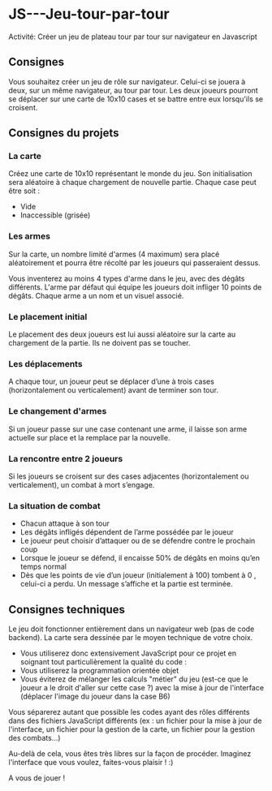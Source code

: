 # JS---Jeu-tour-par-tour
Activité: Créer un jeu de plateau tour par tour sur navigateur en Javascript

## Consignes
Vous souhaitez créer un jeu de rôle sur navigateur. Celui-ci se jouera à deux, sur un même navigateur, au tour par tour. Les deux joueurs pourront se déplacer sur une carte de 10x10 cases et se battre entre eux lorsqu'ils se croisent.

## Consignes du projets
### La carte
Créez une carte de 10x10 représentant le monde du jeu. Son initialisation sera aléatoire à chaque chargement de nouvelle partie. Chaque case peut être soit :
- Vide
- Inaccessible (grisée)

### Les armes
Sur la carte, un nombre limité d'armes (4 maximum) sera placé aléatoirement et pourra être récolté par les joueurs qui passeraient dessus.

Vous inventerez au moins 4 types d'arme dans le jeu, avec des dégâts différents. L'arme par défaut qui équipe les joueurs doit infliger 10 points de dégâts. Chaque arme a un nom et un visuel associé.

### Le placement initial
Le placement des deux joueurs est lui aussi aléatoire sur la carte au chargement de la partie. Ils ne doivent pas se toucher.

### Les déplacements
A chaque tour, un joueur peut se déplacer d’une à trois cases (horizontalement ou verticalement) avant de terminer son tour.

### Le changement d'armes
Si un joueur passe sur une case contenant une arme, il laisse son arme actuelle sur place et la remplace par la nouvelle.

### La rencontre entre 2 joueurs
Si les joueurs se croisent sur des cases adjacentes (horizontalement ou verticalement), un combat à mort s’engage.

### La situation de combat
- Chacun attaque à son tour
- Les dégâts infligés dépendent de l’arme possédée par le joueur
- Le joueur peut choisir d’attaquer ou de se défendre contre le prochain coup
- Lorsque le joueur se défend, il encaisse 50% de dégâts en moins qu’en temps normal
- Dès que les points de vie d’un joueur (initialement à 100) tombent à 0 , celui-ci a perdu. Un message s’affiche et la partie est terminée.

## Consignes techniques
Le jeu doit fonctionner entièrement dans un navigateur web (pas de code backend). La carte sera dessinée par le moyen technique de votre choix.
- Vous utiliserez donc extensivement JavaScript pour ce projet en soignant tout particulièrement la qualité du code :
- Vous utiliserez la programmation orientée objet
- Vous éviterez de mélanger les calculs "métier" du jeu (est-ce que le joueur a le droit d'aller sur cette case ?) avec la mise à jour de l'interface (déplacer l'image du joueur dans la case B6)

Vous séparerez autant que possible les codes ayant des rôles différents dans des fichiers JavaScript différents (ex : un fichier pour la mise à jour de l'interface, un fichier pour la gestion de la carte, un fichier pour la gestion des combats...)

Au-delà de cela, vous êtes très libres sur la façon de procéder. Imaginez l'interface que vous voulez, faites-vous plaisir ! :)

A vous de jouer !